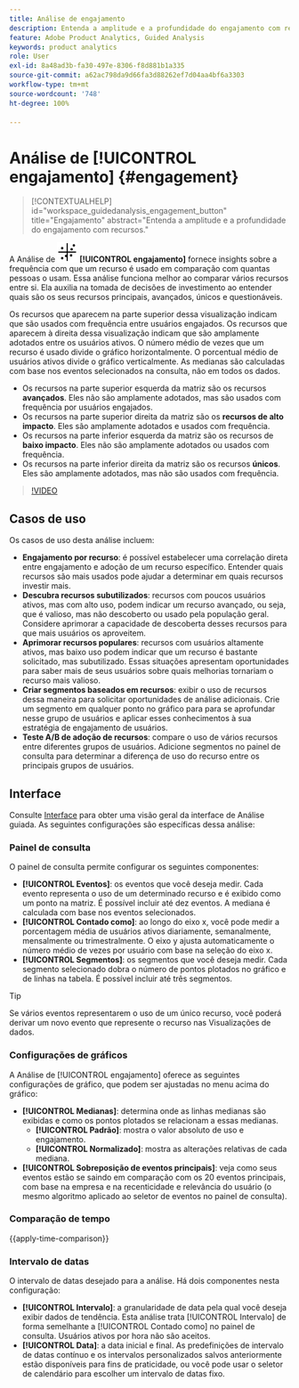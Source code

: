 ```yaml
---
title: Análise de engajamento
description: Entenda a amplitude e a profundidade do engajamento com recursos.
feature: Adobe Product Analytics, Guided Analysis
keywords: product analytics
role: User
exl-id: 8a48ad3b-fa30-497e-8306-f8d881b1a335
source-git-commit: a62ac798da9d66fa3d88262ef7d04aa4bf6a3303
workflow-type: tm+mt
source-wordcount: '748'
ht-degree: 100%

---
```


# Análise de [!UICONTROL engajamento] {#engagement}

<!-- markdownlint-disable MD034 -->

>[!CONTEXTUALHELP]
>id="workspace_guidedanalysis_engagement_button"
>title="Engajamento"
>abstract="Entenda a amplitude e a profundidade do engajamento com recursos."

<!-- markdownlint-enable MD034 -->


A Análise de ![EngagementGraph](/help/assets/icons/EngagementGraph.svg) **[!UICONTROL engajamento]** fornece insights sobre a frequência com que um recurso é usado em comparação com quantas pessoas o usam. Essa análise funciona melhor ao comparar vários recursos entre si. Ela auxilia na tomada de decisões de investimento ao entender quais são os seus recursos principais, avançados, únicos e questionáveis.

Os recursos que aparecem na parte superior dessa visualização indicam que são usados com frequência entre usuários engajados. Os recursos que aparecem à direita dessa visualização indicam que são amplamente adotados entre os usuários ativos. O número médio de vezes que um recurso é usado divide o gráfico horizontalmente. O porcentual médio de usuários ativos divide o gráfico verticalmente. As medianas são calculadas com base nos eventos selecionados na consulta, não em todos os dados.

* Os recursos na parte superior esquerda da matriz são os recursos **avançados**. Eles não são amplamente adotados, mas são usados com frequência por usuários engajados.
* Os recursos na parte superior direita da matriz são os **recursos de alto impacto**. Eles são amplamente adotados e usados com frequência.
* Os recursos na parte inferior esquerda da matriz são os recursos de **baixo impacto**. Eles não são amplamente adotados ou usados com frequência.
* Os recursos na parte inferior direita da matriz são os recursos **únicos**. Eles são amplamente adotados, mas não são usados com frequência.

>[!VIDEO](https://video.tv.adobe.com/v/3429489/&learn=on)


## Casos de uso

Os casos de uso desta análise incluem:

* **Engajamento por recurso**: é possível estabelecer uma correlação direta entre engajamento e adoção de um recurso específico. Entender quais recursos são mais usados pode ajudar a determinar em quais recursos investir mais.
* **Descubra recursos subutilizados**: recursos com poucos usuários ativos, mas com alto uso, podem indicar um recurso avançado, ou seja, que é valioso, mas não descoberto ou usado pela população geral. Considere aprimorar a capacidade de descoberta desses recursos para que mais usuários os aproveitem.
* **Aprimorar recursos populares**: recursos com usuários altamente ativos, mas baixo uso podem indicar que um recurso é bastante solicitado, mas subutilizado. Essas situações apresentam oportunidades para saber mais de seus usuários sobre quais melhorias tornariam o recurso mais valioso.
* **Criar segmentos baseados em recursos**: exibir o uso de recursos dessa maneira para solicitar oportunidades de análise adicionais. Crie um segmento em qualquer ponto no gráfico para para se aprofundar nesse grupo de usuários e aplicar esses conhecimentos à sua estratégia de engajamento de usuários.
* **Teste A/B de adoção de recursos**: compare o uso de vários recursos entre diferentes grupos de usuários. Adicione segmentos no painel de consulta para determinar a diferença de uso do recurso entre os principais grupos de usuários.

## Interface

Consulte [Interface](../overview.md#interface) para obter uma visão geral da interface de Análise guiada. As seguintes configurações são específicas dessa análise:

### Painel de consulta

O painel de consulta permite configurar os seguintes componentes:

* **[!UICONTROL Eventos]**: os eventos que você deseja medir. Cada evento representa o uso de um determinado recurso e é exibido como um ponto na matriz. É possível incluir até dez eventos. A mediana é calculada com base nos eventos selecionados.
* **[!UICONTROL Contado como]**: ao longo do eixo x, você pode medir a porcentagem média de usuários ativos diariamente, semanalmente, mensalmente ou trimestralmente. O eixo y ajusta automaticamente o número médio de vezes por usuário com base na seleção do eixo x.
* **[!UICONTROL Segmentos]**: os segmentos que você deseja medir. Cada segmento selecionado dobra o número de pontos plotados no gráfico e de linhas na tabela. É possível incluir até três segmentos.

>[!TIP]
>
>Se vários eventos representarem o uso de um único recurso, você poderá derivar um novo evento que represente o recurso nas Visualizações de dados.

### Configurações de gráficos

A Análise de [!UICONTROL engajamento] oferece as seguintes configurações de gráfico, que podem ser ajustadas no menu acima do gráfico:

* **[!UICONTROL Medianas]**: determina onde as linhas medianas são exibidas e como os pontos plotados se relacionam a essas medianas.
   * **[!UICONTROL Padrão]**: mostra o valor absoluto de uso e engajamento.
   * **[!UICONTROL Normalizado]**: mostra as alterações relativas de cada mediana.
* **[!UICONTROL Sobreposição de eventos principais]**: veja como seus eventos estão se saindo em comparação com os 20 eventos principais, com base na empresa e na recenticidade e relevância do usuário (o mesmo algoritmo aplicado ao seletor de eventos no painel de consulta).

### Comparação de tempo

{{apply-time-comparison}}

### Intervalo de datas

O intervalo de datas desejado para a análise. Há dois componentes nesta configuração:

* **[!UICONTROL Intervalo]**: a granularidade de data pela qual você deseja exibir dados de tendência. Esta análise trata [!UICONTROL Intervalo] de forma semelhante a [!UICONTROL Contado como] no painel de consulta. Usuários ativos por hora não são aceitos.
* **[!UICONTROL Data]**: a data inicial e final. As predefinições de intervalo de datas contínuo e os intervalos personalizados salvos anteriormente estão disponíveis para fins de praticidade, ou você pode usar o seletor de calendário para escolher um intervalo de datas fixo.

<!--
## Example

See below for an example of the analysis.

![Enagement compare](../assets/engagement-compare.png)
-->
